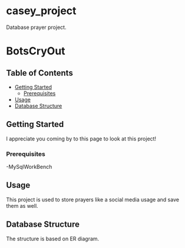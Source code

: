 # casey_project
Database prayer project. 

# BotsCryOut

## Table of Contents

- [Getting Started](#getting-started)
  - [Prerequisites](#prerequisites)
- [Usage](#usage)
- [Database Structure](#database-structure)



## Getting Started
I appreciate you coming by to this page to look at this project!

### Prerequisites
-MySqlWorkBench

## Usage

This project is used to store prayers like a social media usage and save them as well. 

## Database Structure

The structure is based on ER diagram.



